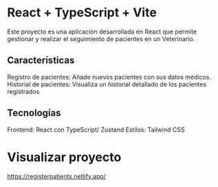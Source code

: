 # React + TypeScript + Vite

Este proyecto es una aplicación desarrollada en React que permite gestionar y realizar el seguimiento de pacientes en un Veterinario.

## Características

Registro de pacientes: Añade nuevos pacientes con sus datos médicos.
Historial de pacientes: Visualiza un historial detallado de los pacientes registrados

## Tecnologías

Frontend: React con TypeScript/ Zustand
Estilos: Tailwind CSS

# Visualizar proyecto

https://registerpatients.netlify.app/